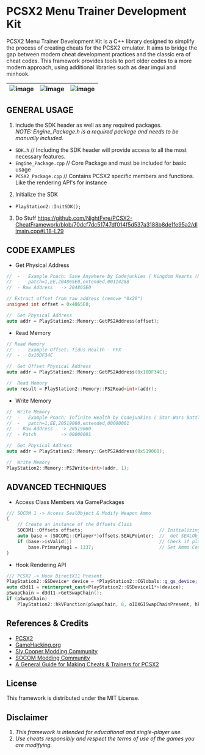 # PCSX2 Menu Trainer Development Kit  
PCSX2 Menu Trainer Development Kit is a C++ library designed to simplify the process of creating cheats for the PCSX2 emulator. 
It aims to bridge the gap between modern cheat development practices and the classic era of cheat codes.
This framework provides tools to port older codes to a more modern approach, using additional libraries such as dear imgui and minhook.

| ![image](https://github.com/NightFyre/PCSX2-CheatFrameWork/assets/80198020/7417d7e7-603c-465a-807f-62abf88179eb) | ![image](https://user-images.githubusercontent.com/80198020/201475737-21591eb0-8858-4575-8ee9-5d9d2e07d1dc.png) | ![image](https://user-images.githubusercontent.com/80198020/200977619-e22fe7a5-b914-4906-9e3c-50f929ea3ebf.png) | 
| :---: | :---: |  :---: |

## GENERAL USAGE
1. include the SDK header as well as any required packages.  
*NOTE: Engine_Package.h is a required package and needs to be manually included.*
 - `SDK.h`                  //  Including the SDK header will provide access to all the most necessary features.
 - `Engine_Package.cpp`     //  Core Package and must be included for basic usage 
 - `PCSX2_Package.cpp`      //  Contains PCSX2 specific members and functions. Like the rendering API's for instance

2. Initialize the SDK
 - `PlayStation2::InitSDK();`

3. Do Stuff
https://github.com/NightFyre/PCSX2-CheatFramework/blob/70dcf7dc51747df014f5d537a3188b8de1fe95a2/dllmain.cpp#L18-L29

## CODE EXAMPLES

- Get Physical Address
```cpp
//  -   Example Pnach: Save Anywhere by Codejunkies ( Kingdom Hearts (NTSC-UC) )
//  -   patch=1,EE,204865E0,extended,00114288
//  - Raw Address   -> 204865E0

// Extract offset from raw address (remove "0x20")
unsigned int offset = 0x4865E0;

//  Get Physical Address
auto addr = PlayStation2::Memory::GetPS2Address(offset);
```

- Read Memory
```cpp
// Read Memory
//  -   Example Offset: Tidus Health - FFX
//  -   0x10DF34C

//  Get Offset Physical Address
auto addr = PlayStation2::Memory::GetPS2Address(0x10DF34C);

//  Read Memory
auto result = PlayStation2::Memory::PS2Read<int>(addr);
```

- Write Memory
```cpp
//  Write Memory
//  -   Example Pnach: Infinite Health by Codejunkies ( Star Wars Battlefront )
//  -   patch=1,EE,20519060,extended,00000001
//  - Raw Address   -> 20519060
//  - Patch         -> 00000001

//  Get Physical Address
auto addr = PlayStation2::Memory::GetPS2Address(0x519060);

//  Write Memory
PlayStation2::Memory::PS2Write<int>(addr, 1);
```

## ADVANCED TECHNIQUES
- Access Class Members via GamePackages 
```cpp
/// SOCOM 1 -> Access SealObject & Modify Weapon Ammo
{
    // Create an instance of the Offsets Class
    SOCOM1::Offsets offsets;                            // Initializing the class will auto resolve all offsets placed in the class constructor
    auto base = (SOCOM1::CPlayer*)offsets.SEALPointer;  //  Get SEALObject Class
    if (base->isValid())                                // Check if player object is valid, generally the value will be NULL if not in a game   
        base.PrimaryMag1 = 1337;                        // Set Ammo Count in MAG1
}
```

- Hook Rendering API
```cpp
/// PCSX2 -> Hook DirectX11 Present
PlayStation2::GSDevice* device = *PlayStation2::CGlobals::g_gs_device;              //  Obtains the current render api device instance 
auto d3d11 = reinterpret_cast<PlayStation2::GSDevice11*>(device);                   //  Cast D3D11 Rendering Device
pSwapChain = d3d11->GetSwapChain();                                                 //  Obtain SwapChain Pointer
if (pSwapChain)
    PlayStation2::hkVFunction(pSwapChain, 8, oIDXGISwapChainPresent, hkPresent);    //  Hook present 
```

## References & Credits
- [PCSX2](https://github.com/PCSX2/pcsx2)
- [GameHacking.org](https://gamehacking.org/system/ps2)
- [Sly Cooper Modding Community](https://discord.com/invite/2GSXcEzPJA) 
- [SOCOM Modding Community](https://discord.com/invite/PCJGrwMdUS) 
- [A General Guide for Making Cheats & Trainers for PCSX2](https://www.unknowncheats.me/forum/general-programming-and-reversing/569991-pcsx2-guide-cheats-trainers.html)

## License
This framework is distributed under the MIT License.

## Disclaimer
1. *This framework is intended for educational and single-player use.*  
2. *Use cheats responsibly and respect the terms of use of the games you are modifying.*
